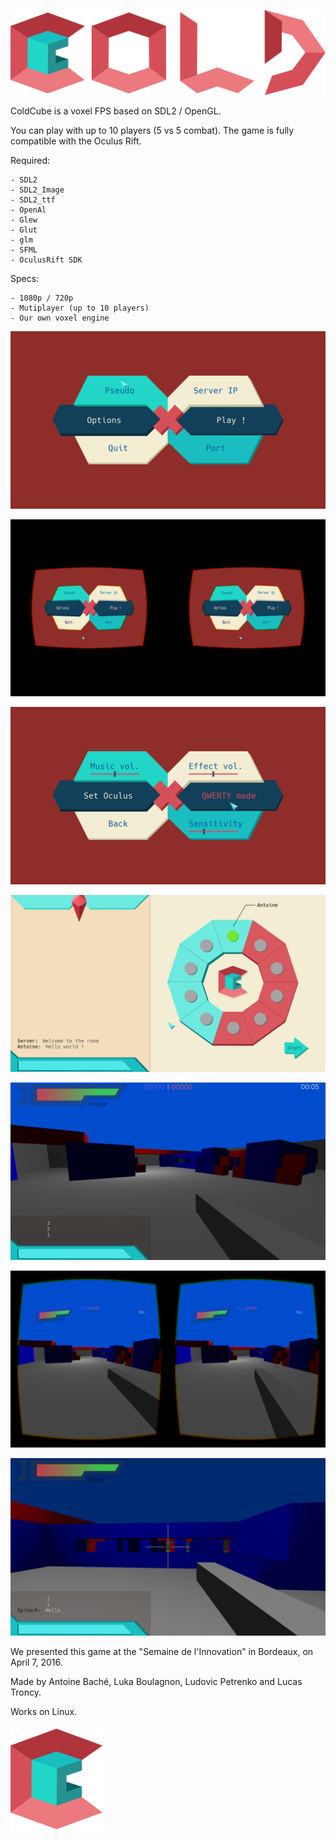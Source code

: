 ![Game Banner](/assets/imgs/banner.png?raw=true "ColdCube")

ColdCube is a voxel FPS based on SDL2 / OpenGL.

You can play with up to 10 players (5 vs 5 combat).
The game is fully compatible with the Oculus Rift.

Required:

	- SDL2
	- SDL2_Image
	- SDL2_ttf
	- OpenAl
	- Glew
	- Glut
	- glm
	- SFML
	- OculusRift SDK

Specs:

	- 1080p / 720p
	- Mutiplayer (up to 10 players)
	- Our own voxel engine

![Game Menu](/assets/screenshots/menu.png?raw=true "ColdCube Menu")

![Game Oculus](/assets/screenshots/menu_oculus.png?raw=true "ColdCube Options Oculus")

![Game Options](/assets/screenshots/options.png?raw=true "ColdCube Options Menu")

![Game Room](/assets/screenshots/room.png?raw=true "ColdCube Room")

![Game Screenshot](/assets/screenshots/game1.png?raw=true "ColdCube Game")

![Game Screenshot](/assets/screenshots/game2.png?raw=true "ColdCube Game Oculus")

![Game Screenshot](/assets/screenshots/game3.png?raw=true "ColdCube Game")

We presented this game at the "Semaine de l'Innovation" in Bordeaux, on April 7, 2016.

Made by Antoine Baché, Luka Boulagnon, Ludovic Petrenko and Lucas Troncy.

Works on Linux.

![Game Logo](/assets/imgs/logo.png?raw=true "ColdCube")
